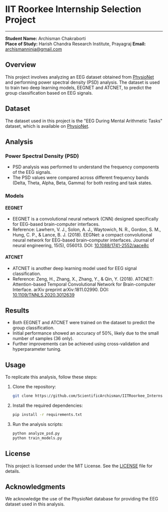 
# IIT Roorkee Internship Selection Project
---

**Student Name:** Archisman Chakraborti  
**Place of Study:** Harish Chandra Research Institute, Prayagraj
**Email:** archismanninja@gmail.com


## Overview
This project involves analyzing an EEG dataset obtained from [PhysioNet](https://physionet.org/content/eegmat/1.0.0/) and performing power spectral density (PSD) analysis. The dataset is used to train two deep learning models, EEGNET and ATCNET, to predict the group classification based on EEG signals.

## Dataset
The dataset used in this project is the "EEG During Mental Arithmetic Tasks" dataset, which is available on [PhysioNet](https://physionet.org/content/eegmat/1.0.0/).

## Analysis
### Power Spectral Density (PSD)
- PSD analysis was performed to understand the frequency components of the EEG signals.
- The PSD values were compared across different frequency bands (Delta, Theta, Alpha, Beta, Gamma) for both resting and task states.

### Models
#### EEGNET
- EEGNET is a convolutional neural network (CNN) designed specifically for EEG-based brain-computer interfaces.
- Reference: Lawhern, V. J., Solon, A. J., Waytowich, N. R., Gordon, S. M., Hung, C. P., & Lance, B. J. (2018). EEGNet: a compact convolutional neural network for EEG-based brain–computer interfaces. Journal of neural engineering, 15(5), 056013. DOI: [10.1088/1741-2552/aace8c](https://iopscience.iop.org/article/10.1088/1741-2552/aace8c)

#### ATCNET
- ATCNET is another deep learning model used for EEG signal classification.
- Reference: Zeng, H., Zhang, X., Zhang, Y., & Qin, Y. (2018). ATCNET: Attention-based Temporal Convolutional Network for Brain-computer Interface. arXiv preprint arXiv:1811.02990. DOI: [10.1109/TNNLS.2020.3012639](https://ieeexplore.ieee.org/document/9166687)

## Results
- Both EEGNET and ATCNET were trained on the dataset to predict the group classification.
- Initial performance showed an accuracy of 50%, likely due to the small number of samples (36 only).
- Further improvements can be achieved using cross-validation and hyperparameter tuning.

## Usage
To replicate this analysis, follow these steps:
1. Clone the repository:
   ```sh
   git clone https://github.com/ScientificArchisman/IITRoorkee_Internship.git
   ```
2. Install the required dependencies:
   ```sh
   pip install -r requirements.txt
   ```
3. Run the analysis scripts:
   ```sh
   python analyze_psd.py
   python train_models.py
   ```

## License
This project is licensed under the MIT License. See the [LICENSE](LICENSE) file for details.

## Acknowledgments
We acknowledge the use of the PhysioNet database for providing the EEG dataset used in this analysis.

